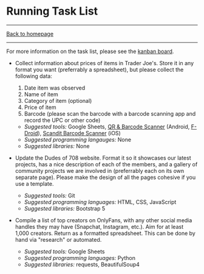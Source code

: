 # Running Task List

-----

[Back to homepage](..)

-----

For more information on the task list, please see the [kanban board](https://github.com/orgs/dudesof708/projects/3).

* Collect information about prices of items in Trader Joe's. Store it in any format you want (preferrably a spreadsheet), but please collect the following data:
  1. Date item was observed
  2. Name of item
  3. Category of item (optional)
  4. Price of item
  5. Barcode (please scan the barcode with a barcode scanning app and record the UPC or other code)

  * *Suggested tools:* Google Sheets, [QR & Barcode Scanner](https://play.google.com/store/apps/details?id=org.barcodescanner) (Android, [F-Droid](https://f-droid.org/packages/com.example.barcodescanner/)), [Scandit Barcode Scanner](https://apps.apple.com/us/app/scandit-barcode-scanner/id453880584) (iOS)
  * *Suggested programming langauges:* None
  * *Suggested libraries:* None
* Update the Dudes of 708 website. Format it so it showcases our latest projects, has a nice description of each of the members, and a gallery of community projects we are involved in (preferrably each on its own separate page). Please make the design of all the pages cohesive if you use a template.
  * *Suggested tools:* Git
  * *Suggested programming languages:* HTML, CSS, JavaScript
  * *Suggested libraries:* Bootstrap 5
* Compile a list of top creators on OnlyFans, with any other social media handles they may have (Snapchat, Instagram, etc.). Aim for at least 1,000 creators. Return as a formatted spreadsheet. This can be done by hand via "research" or automated.
  * *Suggested tools:* Google Sheets
  * *Suggested programming languages:* Python
  * *Suggested libraries:* requests, BeautifulSoup4
